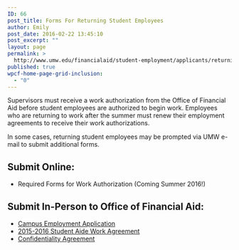 ```yaml
---
ID: 66
post_title: Forms For Returning Student Employees
author: Emily
post_date: 2016-02-22 13:45:10
post_excerpt: ""
layout: page
permalink: >
  http://www.umw.edu/financialaid/student-employment/applicants/returning-student-employees/
published: true
wpcf-home-page-grid-inclusion:
  - "0"
---
```

Supervisors must receive a work authorization from the Office of Financial Aid before student employees are authorized to begin work. Employees who are returning to work after the summer must renew their employment agreements to receive their work authorizations.

In some cases, returning student employees may be prompted via UMW e-mail to submit additional forms.
<h2>Submit Online:</h2>
<ul>
	<li>Required Forms for Work Authorization (Coming Summer 2016!)</li>
</ul>
<h2>Submit In-Person to Office of Financial Aid:</h2>
<ul>
	<li><a href="http://adminfinance.umw.edu/financialaid/files/2015/03/2015-2016-Application.pdf">Campus Employment Application</a></li>
	<li><a href="http://adminfinance.umw.edu/financialaid/files/2015/07/2015-2016-Work-Agreement.pdf">2015-2016 Student Aide Work Agreement</a></li>
	<li><a href="http://adminfinance.umw.edu/financialaid/files/2015/03/2015-2016-Confidentiality-Agreement.pdf">Confidentiality Agreement</a></li>
</ul>
